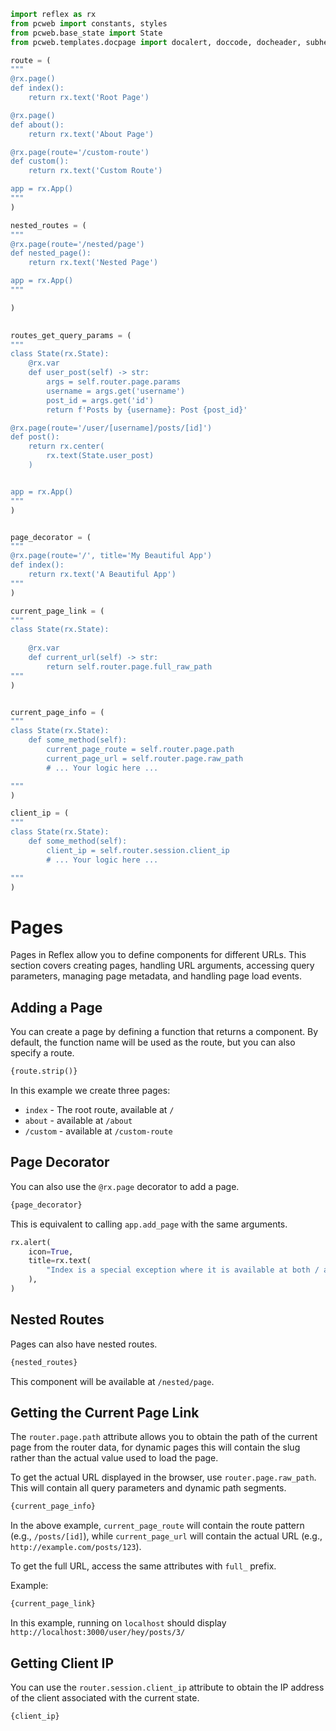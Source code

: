 ```python exec
import reflex as rx
from pcweb import constants, styles
from pcweb.base_state import State
from pcweb.templates.docpage import docalert, doccode, docheader, subheader, docdemobox

route = (
"""
@rx.page()
def index():
    return rx.text('Root Page')

@rx.page()
def about():
    return rx.text('About Page')

@rx.page(route='/custom-route')
def custom():
    return rx.text('Custom Route')

app = rx.App()
"""
)

nested_routes = (
"""
@rx.page(route='/nested/page')
def nested_page():
    return rx.text('Nested Page')

app = rx.App()
"""

)

  
routes_get_query_params = (
"""
class State(rx.State):
    @rx.var
    def user_post(self) -> str:
        args = self.router.page.params
        username = args.get('username')
        post_id = args.get('id')
        return f'Posts by {username}: Post {post_id}'

@rx.page(route='/user/[username]/posts/[id]')
def post():
    return rx.center(
        rx.text(State.user_post)
    )


app = rx.App()
"""  
)


page_decorator = (
"""
@rx.page(route='/', title='My Beautiful App')
def index():
    return rx.text('A Beautiful App')
"""  
)

current_page_link = (
"""
class State(rx.State):
    
    @rx.var
    def current_url(self) -> str:
        return self.router.page.full_raw_path
"""  
)


current_page_info = (
"""
class State(rx.State):
    def some_method(self):
        current_page_route = self.router.page.path
        current_page_url = self.router.page.raw_path
        # ... Your logic here ...

"""  
)

client_ip = (
"""
class State(rx.State):
    def some_method(self):
        client_ip = self.router.session.client_ip
        # ... Your logic here ...

"""  
)
```

# Pages
Pages in Reflex allow you to define components for different URLs. This section covers creating pages, handling URL 
arguments, accessing query parameters, managing page metadata, and handling page load events.

## Adding a Page
You can create a page by defining a function that returns a component.
By default, the function name will be used as the route, but you can also specify a route.

```python
{route.strip()}
```

In this example we create three pages: 
- `index` - The root route, available at `/`
- `about` - available at `/about`
- `/custom` - available at `/custom-route`

## Page Decorator
You can also use the `@rx.page` decorator to add a page.

```python
{page_decorator}
```

This is equivalent to calling `app.add_page` with the same arguments.


```python eval
rx.alert(
    icon=True,
    title=rx.text(
        "Index is a special exception where it is available at both / and /index . All other pages are only available at their specified route.",
    ),
)
```

## Nested Routes
Pages can also have nested routes.

```python
{nested_routes}
```
This component will be available at `/nested/page`.



## Getting the Current Page Link
The `router.page.path` attribute allows you to obtain the path of the current page from the router data,
for dynamic pages this will contain the slug rather than the actual value used to load the page.

To get the actual URL displayed in the browser, use `router.page.raw_path`. This
will contain all query parameters and dynamic path segments.

```python
{current_page_info}
```
In the above example, `current_page_route` will contain the route pattern (e.g., `/posts/[id]`), while `current_page_url`
will contain the actual URL (e.g., `http://example.com/posts/123`).

To get the full URL, access the same attributes with `full_` prefix.

Example:

```python
{current_page_link}
```
In this example, running on `localhost` should display `http://localhost:3000/user/hey/posts/3/`


## Getting Client IP
You can use the `router.session.client_ip` attribute to obtain the IP address of the client associated 
with the current state.

```python
{client_ip}
```



